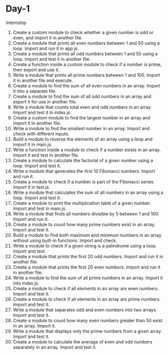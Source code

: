 # Day-1
internship
1. Create a custom module to check whether a given number is odd or even, and import it in another file.
2. Create a module that prints all even numbers between 1 and 50 using a loop. Import and run it in app.js.
3. Create a module that prints all odd numbers between 1 and 50 using a loop. Import and test it in another file.
4. Create a function inside a custom module to check if a number is prime, then export and use it.
5. Write a module that prints all prime numbers between 1 and 100. Import it in another file and execute.
6. Create a module to find the sum of all even numbers in an array. Import it into a separate file.
7. Create a module to find the sum of all odd numbers in an array and export it for use in another file.
8. Write a module that counts total even and odd numbers in an array. Import and test it in index.js.
9. Create a custom module to find the largest number in an array and import it in another file.
10. Write a module to find the smallest number in an array. Import and check with different inputs.
11. Build a module to reverse the elements of an array using a loop and import it in main.js.
12. Write a function inside a module to check if a number exists in an array. Import it and test in another file.
13. Create a module to calculate the factorial of a given number using a loop. Import and test it.
14. Write a module that generates the first 10 Fibonacci numbers. Import and run it.
15. Create a module to check if a number is part of the Fibonacci series. Import it in test.js.
16. Write a module that calculates the sum of all numbers in an array using a loop. Import and test it.
17. Create a module to print the multiplication table of a given number. Import and test in main.js.
18. Write a module that finds all numbers divisible by 5 between 1 and 100. Import and run it.
19. Create a module to count how many prime numbers exist in an array. Import and test it.
20. Build a module to find both maximum and minimum numbers in an array without using built-in functions. Import and check.
21. Write a module to check if a given string is a palindrome using a loop. Import and test.
22. Create a module that prints the first 20 odd numbers. Import and run it in another file.
23. Create a module that prints the first 20 even numbers. Import and run it in another file.
24. Write a module to find the sum of all prime numbers in an array. Import it into index.js.
25. Create a module to check if all elements in an array are even numbers. Import and test it.
26. Create a module to check if all elements in an array are prime numbers. Import and test it.
27. Write a module that separates odd and even numbers into two arrays. Import and test it.
28. Create a module to count how many even numbers greater than 50 exist in an array. Import it.
29. Write a module that displays only the prime numbers from a given array. Import and test it.
30. Create a module to calculate the average of even and odd numbers separately in an array. Import and test it.

